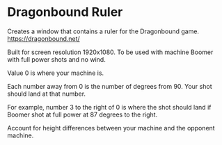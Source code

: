# Dragonbound Ruler
Creates a window that contains a ruler for the Dragonbound game. 
https://dragonbound.net/

Built for screen resolution 1920x1080. To be used with machine Boomer with full power shots and no wind.

Value 0 is where your machine is.

Each number away from 0 is the number of degrees from 90. Your shot should land at that number.

For example, number 3 to the right of 0 is where the shot should land if Boomer shot at full power at 87 degrees to the right.

Account for height differences between your machine and the opponent machine.
